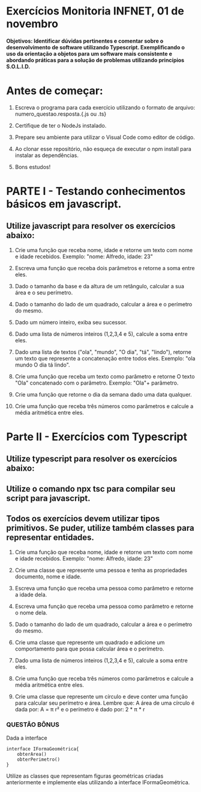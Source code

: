 # Exercícios Monitoria INFNET, 01 de novembro

#### Objetivos: Identificar dúvidas pertinentes e comentar sobre o desenvolvimento de software utilizando Typescript. Exemplificando o uso da orientação a objetos para um software mais consistente e abordando práticas para a solução de problemas utilizando princípios S.O.L.I.D.

# Antes de começar: 

1. Escreva o programa para cada exercício utilizando o formato de arquivo: numero_questao.resposta.{.js ou .ts}

2. Certifique de ter o NodeJs instalado.
   
3. Prepare seu ambiente para utilizar o Visual Code como editor de código.
   
4. Ao clonar esse repositório, não esqueça de executar o npm install para instalar as dependências.
   
5. Bons estudos!


# PARTE I - Testando conhecimentos básicos em javascript.

## Utilize javascript para resolver os exercícios abaixo:

1) Crie uma função que receba nome, idade e retorne um texto com nome e idade recebidos. Exemplo: "nome: Alfredo, idade: 23"
   
2) Escreva uma função que receba dois parâmetros e retorne a soma entre eles.
   
3) Dado o tamanho da base e da altura de um retângulo, calcular a sua área e o seu perímetro.

4) Dado o tamanho do lado de um quadrado, calcular a área e o perímetro do mesmo.

5) Dado um número inteiro, exiba seu sucessor.

6) Dado uma lista de números inteiros (1,2,3,4 e 5), calcule a soma entre eles.

7) Dado uma lista de textos ("ola", "mundo", "O dia", "tá", "lindo"), retorne um texto que represente a concatenação entre todos eles. Exemplo: "ola mundo O dia tá lindo".
   
8) Crie uma função que receba um texto como parâmetro e retorne O texto "Ola" concatenado com o parâmetro. Exemplo: "Ola"+ parâmetro.
   
9)  Crie uma função que retorne o dia da semana dado uma data qualquer.

10) Crie uma função que receba três números como parâmetros e calcule a média aritmética entre eles.
    
# Parte II - Exercícios com Typescript

## Utilize typescript para resolver os exercícios abaixo:

## Utilize o comando npx tsc para compilar seu script para javascript.

## Todos os exercícios devem utilizar tipos primitivos. Se puder, utilize também classes para representar entidades.

1) Crie uma função que receba nome, idade e retorne um texto com nome e idade recebidos. Exemplo: "nome: Alfredo, idade: 23"

2) Crie uma classe que represente uma pessoa e tenha as propriedades documento, nome e idade. 

3) Escreva uma função que receba uma pessoa como parâmetro e retorne a idade dela.
   
4) Escreva uma função que receba uma pessoa como parâmetro e retorne o nome dela.

5) Dado o tamanho do lado de um quadrado, calcular a área e o perímetro do mesmo.

6) Crie uma classe que represente um quadrado e adicione um comportamento para que possa calcular área e o perímetro.
   
7) Dado uma lista de números inteiros (1,2,3,4 e 5), calcule a soma entre eles.

8)  Crie uma função que receba três números como parâmetros e calcule a média aritmética entre eles.
   
9)  Crie uma classe que represente um círculo e deve conter uma função para calcular seu perímetro e área. Lembre que: A área de uma círculo é dada por: A = π r² e o perímetro é dado por:  2 * π * r

### QUESTÃO BÔNUS

Dada a interface 

    interface IFormaGeométrica{
        obterArea()
        obterPerimetro()
    }

Utilize as classes que representam figuras geométricas criadas anteriormente e implemente elas utilizando a interface IFormaGeométrica.


  